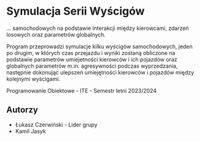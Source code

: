 # Symulacja Serii Wyścigów
... samochodowych na podstawie interakcji między kierowcami, zdarzeń losowych oraz parametrów globalnych.

Program przeprowadzi symulacje kilku wyścigów samochodowych, jeden po drugim, w których czas przejazdu i wyniki zostaną obliczone na podstawie parametrów umiejetności kierowców i ich pojazdów oraz globalnych parametrów m.in. agresywności podczas wyprzedzania, następnie dokonując ulepszeń umiejętności kierowców i pojazdów między kolejnymi wyścigami.



Programowanie Obiektowe - ITE - Semestr letni 2023/2024

## Autorzy

- Łukasz Czerwiński - Lider grupy
- Kamil Jasyk


